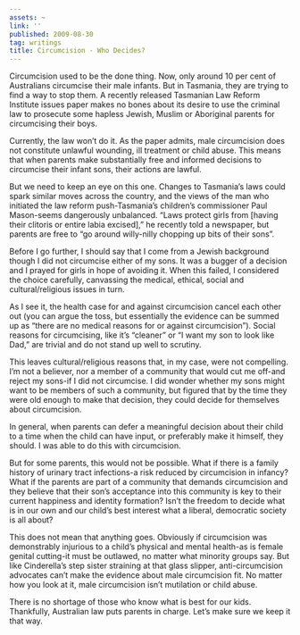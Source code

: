 ```yaml
---
assets: ~
link: ''
published: 2009-08-30
tag: writings
title: Circumcision - Who Decides?
---
```

Circumcision used to be the done thing. Now, only around 10 per cent of
Australians circumcise their male infants. But in Tasmania, they are
trying to find a way to stop them. A recently released Tasmanian Law
Reform Institute issues paper makes no bones about its desire to use the
criminal law to prosecute some hapless Jewish, Muslim or Aboriginal
parents for circumcising their boys.

Currently, the law won’t do it. As the paper admits, male circumcision
does not constitute unlawful wounding, ill treatment or child abuse.
This means that when parents make substantially free and informed
decisions to circumcise their infant sons, their actions are lawful.

But we need to keep an eye on this one. Changes to Tasmania’s laws could
spark similar moves across the country, and the views of the man who
initiated the law reform push-Tasmania’s children’s commissioner Paul
Mason-seems dangerously unbalanced. “Laws protect girls from [having
their clitoris or entire labia excised],” he recently told a newspaper,
but parents are free to “go around willy-nilly chopping up bits of their
sons”.

Before I go further, I should say that I come from a Jewish background
though I did not circumcise either of my sons. It was a bugger of a
decision and I prayed for girls in hope of avoiding it. When this
failed, I considered the choice carefully, canvassing the medical,
ethical, social and cultural/religious issues in turn.

As I see it, the health case for and against circumcision cancel each
other out (you can argue the toss, but essentially the evidence can be
summed up as “there are no medical reasons for or against
circumcision”). Social reasons for circumcising, like it’s “cleaner” or
“I want my son to look like Dad,” are trivial and do not stand up well
to scrutiny.

This leaves cultural/religious reasons that, in my case, were not
compelling. I’m not a believer, nor a member of a community that would
cut me off-and reject my sons-if I did not circumcise. I did wonder
whether my sons might want to be members of such a community, but
figured that by the time they were old enough to make that decision,
they could decide for themselves about circumcision.

In general, when parents can defer a meaningful decision about their
child to a time when the child can have input, or preferably make it
himself, they should. I was able to do this with circumcision.

But for some parents, this would not be possible. What if there is a
family history of urinary tract infections-a risk reduced by
circumcision in infancy? What if the parents are part of a community
that demands circumcision and they believe that their son’s acceptance
into this community is key to their current happiness and identity
formation? Isn’t the freedom to decide what is in our own and our
child’s best interest what a liberal, democratic society is all about?

This does not mean that anything goes. Obviously if circumcision was
demonstrably injurious to a child’s physical and mental health-as is
female genital cutting-it must be outlawed, no matter what minority
groups say. But like Cinderella’s step sister straining at that glass
slipper, anti-circumcision advocates can’t make the evidence about male
circumcision fit. No matter how you look at it, male circumcision isn’t
mutilation or child abuse.

There is no shortage of those who know what is best for our kids.
Thankfully, Australian law puts parents in charge. Let’s make sure we
keep it that way.